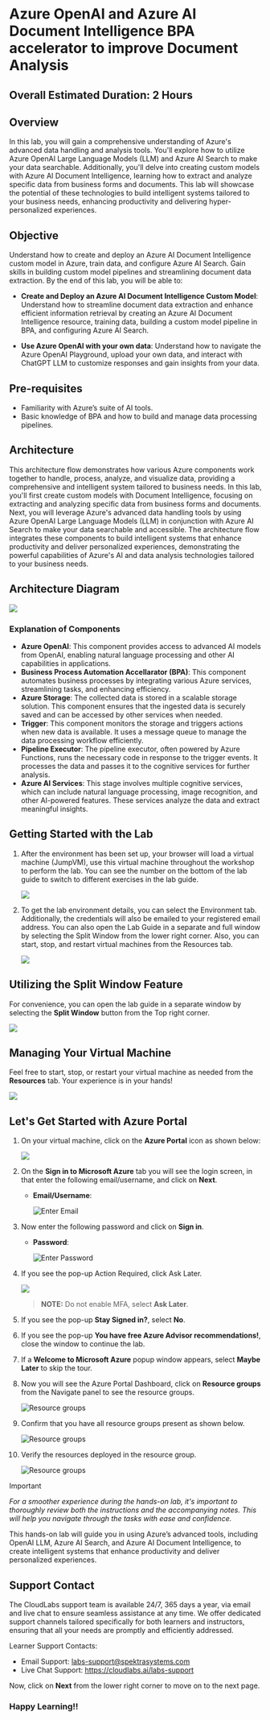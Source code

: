 # Azure OpenAI and Azure AI Document Intelligence BPA accelerator to improve Document Analysis
 
## Overall Estimated Duration: 2 Hours

## Overview

In this lab, you will gain a comprehensive understanding of Azure's advanced data handling and analysis tools. You'll explore how to utilize Azure OpenAI Large Language Models (LLM) and Azure AI Search to make your data searchable. Additionally, you'll delve into creating custom models with Azure AI Document Intelligence, learning how to extract and analyze specific data from business forms and documents. This lab will showcase the potential of these technologies to build intelligent systems tailored to your business needs, enhancing productivity and delivering hyper-personalized experiences.

## Objective

Understand how to create and deploy an Azure AI Document Intelligence custom model in Azure, train data, and configure Azure AI Search. Gain skills in building custom model pipelines and streamlining document data extraction. By the end of this lab, you will be able to:

- **Create and Deploy an Azure AI Document Intelligence Custom Model**: Understand how to streamline document data extraction and enhance efficient information retrieval by creating an Azure AI Document Intelligence resource, training data, building a custom model pipeline in BPA, and configuring Azure AI Search. 

- **Use Azure OpenAI with your own data**: Understand how to navigate the Azure OpenAI Playground, upload your own data, and interact with ChatGPT LLM to customize responses and gain insights from your data.

## Pre-requisites

- Familiarity with Azure’s suite of AI tools.
- Basic knowledge of BPA and how to build and manage data processing pipelines.

## Architecture

This architecture flow demonstrates how various Azure components work together to handle, process, analyze, and visualize data, providing a comprehensive and intelligent system tailored to business needs. In this lab, you'll first create custom models with Document Intelligence, focusing on extracting and analyzing specific data from business forms and documents. Next, you will leverage Azure's advanced data handling tools by using Azure OpenAI Large Language Models (LLM) in conjunction with Azure AI Search to make your data searchable and accessible. The architecture flow integrates these components to build intelligent systems that enhance productivity and deliver personalized experiences, demonstrating the powerful capabilities of Azure's AI and data analysis technologies tailored to your business needs.

## Architecture Diagram

 ![](../images/ArchDia.png)

### Explanation of Components

- **Azure OpenAI**: This component provides access to advanced AI models from OpenAI, enabling natural language processing and other AI capabilities in applications.
- **Business Process Automation Accellarator (BPA)**: This component automates business processes by integrating various Azure services, streamlining tasks, and enhancing efficiency.
- **Azure Storage**: The collected data is stored in a scalable storage solution. This component ensures that the ingested data is securely saved and can be accessed by other services when needed.
- **Trigger**: This component monitors the storage and triggers actions when new data is available. It uses a message queue to manage the data processing workflow efficiently.
- **Pipeline Executor**: The pipeline executor, often powered by Azure Functions, runs the necessary code in response to the trigger events. It processes the data and passes it to the cognitive services for further analysis.
- **Azure AI Services**: This stage involves multiple cognitive services, which can include natural language processing, image recognition, and other AI-powered features. These services analyze the data and extract meaningful insights.

## **Getting Started with the Lab**
 
1. After the environment has been set up, your browser will load a virtual machine (JumpVM), use this virtual machine throughout the workshop to perform the lab. You can see the number on the bottom of the lab guide to switch to different exercises in the lab guide.

   ![](../images/Intro.png)
 
2. To get the lab environment details, you can select the Environment tab. Additionally, the credentials will also be emailed to your registered email address. You can also open the Lab Guide in a separate and full window by selecting the Split Window from the lower right corner. Also, you can start, stop, and restart virtual machines from the Resources tab.
 
   ![](images/miw(3).png)
 
## **Utilizing the Split Window Feature**
 
For convenience, you can open the lab guide in a separate window by selecting the **Split Window** button from the Top right corner.
 
   ![](images/POWER(1).png)
 
## **Managing Your Virtual Machine**
 
Feel free to start, stop, or restart your virtual machine as needed from the **Resources** tab. Your experience is in your hands!

   ![](images/res.png)
 
## **Let's Get Started with Azure Portal**
 
1. On your virtual machine, click on the **Azure Portal** icon as shown below:
 
    ![](images/form(2).png)

1. On the **Sign in to Microsoft Azure** tab you will see the login screen, in that enter the following email/username, and click on **Next**. 

   * **Email/Username**: <inject key="AzureAdUserEmail"></inject>
   
      ![](images/signin-uname.png "Enter Email")
     
1. Now enter the following password and click on **Sign in**.
   
   * **Password**: <inject key="AzureAdUserPassword"></inject>
   
      ![](images/signin-pword.png "Enter Password")

1. If you see the pop-up Action Required, click Ask Later.

   ![](../images/asklater.png)

   >**NOTE:** Do not enable MFA, select **Ask Later**.
   
1. If you see the pop-up **Stay Signed in?**, select **No**.

1. If you see the pop-up **You have free Azure Advisor recommendations!**, close the window to continue the lab.

1. If a **Welcome to Microsoft Azure** popup window appears, select **Maybe Later** to skip the tour.
   
1. Now you will see the Azure Portal Dashboard, click on **Resource groups** from the Navigate panel to see the resource groups.

   ![](images/select-rg.png "Resource groups")
   
1. Confirm that you have all resource groups present as shown below.

   ![](images/rg.png "Resource groups")
   
1. Verify the resources deployed in the resource group.

   ![](images/resources.png "Resource groups")
   
> [!IMPORTANT]
*For a smoother experience during the hands-on lab, it's important to thoroughly review both the instructions and the accompanying notes. This will help you navigate through the tasks with ease and confidence.*

This hands-on lab will guide you in using Azure’s advanced tools, including OpenAI LLM, Azure AI Search, and Azure AI Document Intelligence, to create intelligent systems that enhance productivity and deliver personalized experiences.

## Support Contact

The CloudLabs support team is available 24/7, 365 days a year, via email and live chat to ensure seamless assistance at any time. We offer dedicated support channels tailored specifically for both learners and instructors, ensuring that all your needs are promptly and efficiently addressed.

Learner Support Contacts:

- Email Support: labs-support@spektrasystems.com
- Live Chat Support: https://cloudlabs.ai/labs-support
  
Now, click on **Next** from the lower right corner to move on to the next page.

### Happy Learning!!

